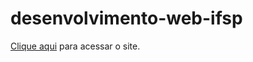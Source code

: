 # desenvolvimento-web-ifsp

 [Clique aqui](https://ra-fael.github.io/desenvolvimento-web-ifsp) para acessar o site.
